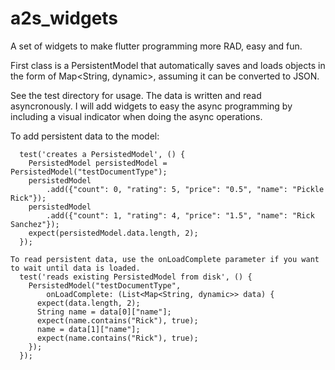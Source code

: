 # a2s_widgets

A set of widgets to make flutter programming more RAD, easy and fun.

First class is a PersistentModel that automatically saves and loads objects in the form of Map<String, dynamic>, assuming it can be converted to JSON.

See the test directory for usage. The data is written and read asyncronously. I will add widgets to easy the async programming by including a visual indicator when doing the async operations.

To add persistent data to the model:
```
  test('creates a PersistedModel', () {
    PersistedModel persistedModel = PersistedModel("testDocumentType");
    persistedModel
        .add({"count": 0, "rating": 5, "price": "0.5", "name": "Pickle Rick"});
    persistedModel
        .add({"count": 1, "rating": 4, "price": "1.5", "name": "Rick Sanchez"});
    expect(persistedModel.data.length, 2);
  });
```

```
To read persistent data, use the onLoadComplete parameter if you want to wait until data is loaded. 
  test('reads existing PersistedModel from disk', () {
    PersistedModel("testDocumentType",
        onLoadComplete: (List<Map<String, dynamic>> data) {
      expect(data.length, 2);
      String name = data[0]["name"];
      expect(name.contains("Rick"), true);
      name = data[1]["name"];
      expect(name.contains("Rick"), true);
    });
  });
```
